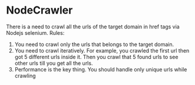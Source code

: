 # NodeCrawler

There is a need to crawl all the urls of the target domain in href tags via Nodejs selenium.
Rules:

1. You need to crawl only the urls that belongs to the target domain.
2. You need to crawl iteratively. For example, you crawled the first url then got 5 different urls inside it. Then you crawl that 5 found urls to see other urls till you get all the urls.
3. Performance is the key thing. You should handle only unique urls while crawling
